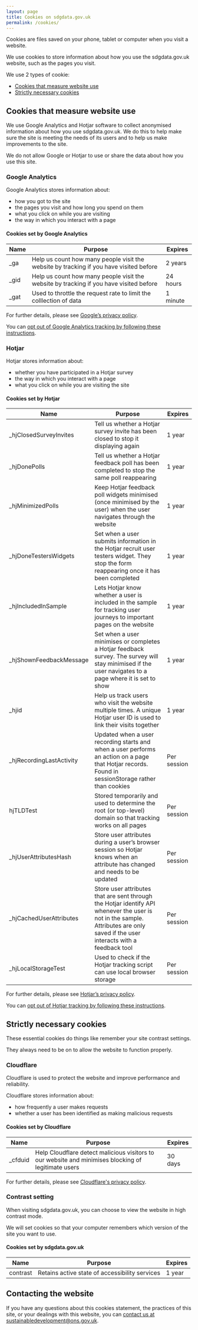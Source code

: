 ```yaml
---
layout: page
title: Cookies on sdgdata.gov.uk
permalink: /cookies/
---
```

Cookies are files saved on your phone, tablet or computer when you visit a website.

We use cookies to store information about how you use the sdgdata.gov.uk website, such as the pages you visit.

We use 2 types of cookie:
- [Cookies that measure website use](#cookies-that-measure-website-use)
- [Strictly necessary cookies](#strictly-necessary-cookies)

## Cookies that measure website use

We use Google Analytics and Hotjar software to collect anonymised information about how you use sdgdata.gov.uk. We do this to help make sure the site is meeting the needs of its users and to help us make improvements to the site.

We do not allow Google or Hotjar to use or share the data about how you use this site.

### Google Analytics

Google Analytics stores information about:

- how you got to the site
- the pages you visit and how long you spend on them
- what you click on while you are visiting
- the way in which you interact with a page

#### Cookies set by Google Analytics

Name|Purpose|Expires|
----|-------|-------
_ga|Help us count how many people visit the website by tracking if you have visited before|2 years
_gid|Help us count how many people visit the website by tracking if you have visited before|24 hours
_gat|Used to throttle the request rate to limit the colllection of data|1 minute

For further details, please see [Google’s privacy policy](https://www.google.com/policies/privacy/).

You can [opt out of Google Analytics tracking by following these instructions](https://tools.google.com/dlpage/gaoptout).

### Hotjar

Hotjar stores information about:

- whether you have participated in a Hotjar survey
- the way in which you interact with a page
- what you click on while you are visiting the site

#### Cookies set by Hotjar

Name|Purpose|Expires
----|-------|-------
_hjClosedSurveyInvites|Tell us whether a Hotjar survey invite has been closed to stop it displaying again|1 year
_hjDonePolls|Tell us whether a Hotjar feedback poll has been completed to stop the same poll reappearing|1 year
_hjMinimizedPolls|Keep Hotjar feedback poll widgets minimised (once minimised by the user) when the user navigates through the website|1 year
 _hjDoneTestersWidgets|Set when a user submits information in the Hotjar recruit user testers widget. They stop the form reappearing once it has been completed|1 year
 _hjIncludedInSample|Lets Hotjar know whether a user is included in the sample for tracking user journeys to important pages on the website|1 year
 _hjShownFeedbackMessage|Set when a user minimises or completes a Hotjar feedback survey. The survey will stay minimised if the user navigates to a page where it is set to show|1 year
_hjid|Help us track users who visit the website multiple times. A unique Hotjar user ID is used to link their visits together|1 year
_hjRecordingLastActivity|Updated when a user recording starts and when a user performs an action on a page that Hotjar records. Found in sessionStorage rather than cookies|Per session
hjTLDTest|Stored temporarily and used to determine the root (or top-level) domain so that tracking works on all pages|Per session
_hjUserAttributesHash|Store user attributes during a user’s browser session so Hotjar knows when an attribute has changed and needs to be updated|Per session
_hjCachedUserAttributes|Store user attributes that are sent through the Hotjar identify API whenever the user is not in the sample. Attributes are only saved if the user interacts with a feedback tool|Per session
_hjLocalStorageTest|Used to check if the Hotjar tracking script can use local browser storage|Per session

For further details, please see [Hotjar’s privacy policy](https://www.hotjar.com/privacy).

You can [opt out of Hotjar tracking by following these instructions](https://www.hotjar.com/legal/policies/do-not-track/).

## Strictly necessary cookies

These essential cookies do things like remember your site contrast settings.

They always need to be on to allow the website to function properly.

### Cloudflare

Cloudflare is used to protect the website and improve performance and reliability.

Cloudflare stores information about:

- how frequently a user makes requests
- whether a user has been identified as making malicious requests

#### Cookies set by Cloudflare

|Name|Purpose|Expires|
|----|-------|-------|
|_cfduid|Help Cloudflare detect malicious visitors to our website and minimises blocking of legitimate users|30 days|

For further details, please see [Cloudflare's privacy policy](https://www.cloudflare.com/en-gb/privacypolicy/).

### Contrast setting

When visiting sdgdata.gov.uk, you can choose to view the website in high contrast mode.

We will set cookies so that your computer remembers which version of the site you want to use.

#### Cookies set by sdgdata.gov.uk

|Name|Purpose|Expires|
|----|-------|-------|
|contrast|Retains active state of accessibility services|1 year|

## Contacting the website
If you have any questions about this cookies statement, the practices of this site, or your dealings with this website, you can [contact us at sustainabledevelopment@ons.gov.uk](mailto:sustainabledevelopment@ons.gov.uk).
